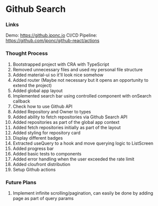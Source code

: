 # Github Search

### Links
Demo: https://github.jponc.io
CI/CD Pipeline: https://github.com/jponc/github-react/actions

### Thought Process

1. Bootstrapped project with CRA with TypeScript
2. Removed unnecessary files and used my personal file structure
3. Added material-ui so it'll look nice somehow
4. Added router (Maybe not necessary but it opens an opportunity to extend the project)
5. Added global app layout
6. Implemented search bar using controlled component with onSearch callback
7. Check how to use Github API
8. Added Repository and Owner to types
9. Added ability to fetch repositories via Github Search API
10. Added repositories as part of the global app context
11. Added fetch repositories initially as part of the layout
12. Added styling for repository card
13. Display different badges
14. Extracted useQuery to a hook and move querying logic to ListScreen
15. Added progress bar
16. Added basic tests to components
17. Added error handling when the user exceeded the rate limit
18. Added cloufront distribution
19. Setup Github actions

### Future Plans
1. Implement infinite scrolling/pagination, can easily be done by adding page as part of query params

